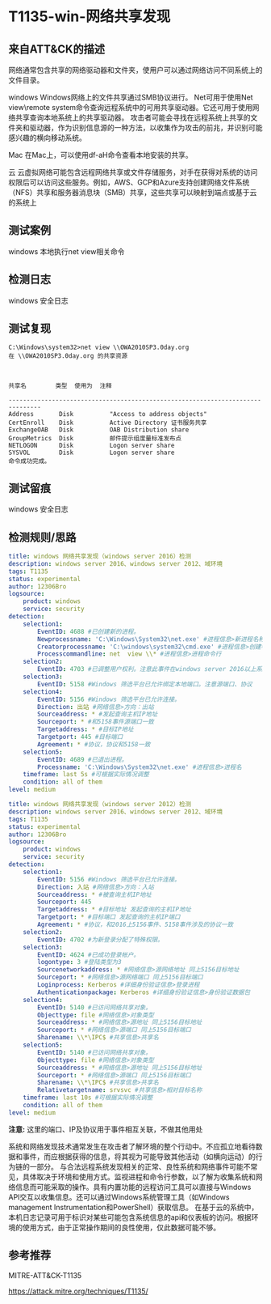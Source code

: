 # T1135-win-网络共享发现

## 来自ATT&CK的描述

网络通常包含共享的网络驱动器和文件夹，使用户可以通过网络访问不同系统上的文件目录。

windows
Windows网络上的文件共享通过SMB协议进行。
Net可用于使用Net view\remote system命令查询远程系统中的可用共享驱动器。它还可用于使用网络共享查询本地系统上的共享驱动器。
攻击者可能会寻找在远程系统上共享的文件夹和驱动器，作为识别信息源的一种方法，以收集作为攻击的前兆，并识别可能感兴趣的横向移动系统。

Mac
在Mac上，可以使用df-aH命令查看本地安装的共享。

云
云虚拟网络可能包含远程网络共享或文件存储服务，对手在获得对系统的访问权限后可以访问这些服务。例如，AWS、GCP和Azure支持创建网络文件系统（NFS）共享和服务器消息块（SMB）共享，这些共享可以映射到端点或基于云的系统上

## 测试案例

windows 本地执行net view相关命令

## 检测日志

windows 安全日志

## 测试复现

```dos
C:\Windows\system32>net view \\OWA2010SP3.0day.org
在 \\OWA2010SP3.0day.org 的共享资源



共享名        类型  使用为  注释

-------------------------------------------------------------------------------
Address       Disk          "Access to address objects"
CertEnroll    Disk          Active Directory 证书服务共享
ExchangeOAB   Disk          OAB Distribution share
GroupMetrics  Disk          邮件提示组度量标准发布点
NETLOGON      Disk          Logon server share
SYSVOL        Disk          Logon server share
命令成功完成。
```

## 测试留痕

windows 安全日志

## 检测规则/思路

```yml
title: windows 网络共享发现（windows server 2016）检测
description: windows server 2016、windows server 2012、域环境
tags: T1135
status: experimental
author: 12306Bro
logsource:
    product: windows
    service: security
detection:
    selection1:
        EventID: 4688 #已创建新的进程。
        Newprocessname: 'C:\Windows\System32\net.exe' #进程信息>新进程名称
        Creatorprocessname: 'C:\windows\system32\cmd.exe' #进程信息>创建者进程名称
        Processcommandline: net  view \\* #进程信息>进程命令行
    selection2:
        EventID: 4703 #已调整用户权利。注意此事件在windows server 2016以上系统启用
    selection3:
        EventID: 5158 #Windows 筛选平台已允许绑定本地端口。注意源端口、协议
    selection4:
        EventID: 5156 #Windows 筛选平台已允许连接。
        Direction: 出站 #网络信息>方向：出站
        Sourceaddress: * #发起查询主机IP地址
        Sourceport: * #和5158事件源端口一致
        Targetaddress: * #目标IP地址
        Targetport: 445 #目标端口
        Agreement: * #协议，协议和5158一致
    selection5:
        EventID: 4689 #已退出进程。
        Processname: 'C:\Windows\System32\net.exe' #进程信息>进程名
    timeframe: last 5s #可根据实际情况调整
    condition: all of them
level: medium
```

```yml
title: windows 网络共享发现（windows server 2012）检测
description: windows server 2016、windows server 2012、域环境
tags: T1135
status: experimental
author: 12306Bro
logsource:
    product: windows
    service: security
detection:
    selection1:
        EventID: 5156 #Windows 筛选平台已允许连接。
        Direction: 入站 #网络信息>方向：入站
        Sourceaddress: * #被查询主机IP地址
        Sourceport: 445
        Targetaddress: * #目标地址 发起查询的主机IP地址
        Targetport: * #目标端口 发起查询的主机IP端口
        Agreement: * #协议，和2016上5156事件、5158事件涉及的协议一致
    selection2:
        EventID: 4702 #为新登录分配了特殊权限。
    selection3:
        EventID: 4624 #已成功登录帐户。
        logontype: 3 #登陆类型为3
        Sourcenetworkaddress: * #网络信息>源网络地址 同上5156目标地址
        Sourceport: * #网络信息>源网络端口 同上5156目标端口
        Loginprocess: Kerberos #详细身份验证信息>登录进程
        Authenticationpackage: Kerberos #详细身份验证信息>身份验证数据包
    selection4:
        EventID: 5140 #已访问网络共享对象。
        Objecttype: file #网络信息>对象类型
        Sourceaddress: * #网络信息>源地址 同上5156目标地址
        Sourceport: * #网络信息>源端口 同上5156目标端口
        Sharename: \\*\IPC$ #共享信息>共享名
    selection5:
        EventID: 5140 #已访问网络共享对象。
        Objecttype: file #网络信息>对象类型
        Sourceaddress: * #网络信息>源地址 同上5156目标地址
        Sourceport: * #网络信息>源端口 同上5156目标端口
        Sharename: \\*\IPC$ #共享信息>共享名
        Relativetargetname: srvsvc #共享信息>相对目标名称
    timeframe: last 10s #可根据实际情况调整
    condition: all of them
level: medium
```

**注意:** 这里的端口、IP及协议用于事件相互关联，不做其他用处

系统和网络发现技术通常发生在攻击者了解环境的整个行动中。不应孤立地看待数据和事件，而应根据获得的信息，将其视为可能导致其他活动（如横向运动）的行为链的一部分。
与合法远程系统发现相关的正常、良性系统和网络事件可能不常见，具体取决于环境和使用方式。监视进程和命令行参数，以了解为收集系统和网络信息而可能采取的操作。具有内置功能的远程访问工具可以直接与Windows API交互以收集信息。还可以通过Windows系统管理工具（如Windows management Instrumentation和PowerShell）获取信息。
在基于云的系统中，本机日志记录可用于标识对某些可能包含系统信息的api和仪表板的访问。根据环境的使用方式，由于正常操作期间的良性使用，仅此数据可能不够。

## 参考推荐

MITRE-ATT&CK-T1135

<https://attack.mitre.org/techniques/T1135/>
